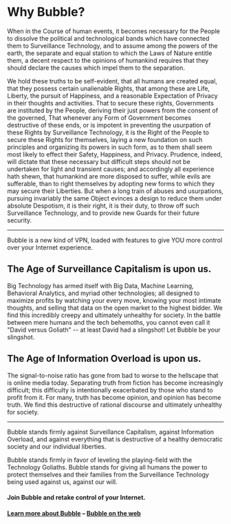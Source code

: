 Why Bubble?
===========

When in the Course of human events, it becomes necessary for the People to dissolve the political and technological bands which have connected them to Surveillance Technology, and to assume among the powers of the earth, the separate and equal station to which the Laws of Nature entitle them, a decent respect to the opinions of humankind requires that they should declare the causes which impel them to the separation.

We hold these truths to be self-evident, that all humans are created equal, that they possess certain unalienable Rights, that among these are Life, Liberty, the pursuit of Happiness, and a reasonable Expectation of Privacy in their thoughts and activities. That to secure these rights, Governments are instituted by the People, deriving their just powers from the consent of the governed, That whenever any Form of Government becomes destructive of these ends, or is impotent in preventing the usurpation of these Rights by Surveillance Technology, it is the Right of the People to secure these Rights for themselves, laying a new foundation on such principles and organizing its powers in such form, as to them shall seem most likely to effect their Safety, Happiness, and Privacy. Prudence, indeed, will dictate that these necessary but difficult steps should not be undertaken for light and transient causes; and accordingly all experience hath shewn, that humankind are more disposed to suffer, while evils are sufferable, than to right themselves by adopting new forms to which they may secure their Liberties. But when a long train of abuses and usurpations, pursuing invariably the same Object evinces a design to reduce them under absolute Despotism, it is their right, it is their duty, to throw off such Surveillance Technology, and to provide new Guards for their future security.

----

Bubble is a new kind of VPN, loaded with features to give YOU more control over your Internet experience.

## The Age of Surveillance Capitalism is upon us.
Big Technology has armed itself with Big Data, Machine Learning, Behavioral Analytics, and myriad other technologies; all designed to maximize profits by watching your every move, knowing your most intimate thoughts, and selling that data on the open market to the highest bidder. We find this incredibly creepy and ultimately unhealthy for society. In the battle between mere humans and the tech behemoths, you cannot even call it "David versus Goliath" -- at least David had a slingshot! Let Bubble be your slingshot.

## The Age of Information Overload is upon us.
The signal-to-noise ratio has gone from bad to worse to the hellscape that is online media today. Separating truth from fiction has become increasingly difficult; this difficulty is intentionally exacerbated by those who stand to profit from it. For many, truth has become opinion, and opinion has become truth. We find this destructive of rational discourse and ultimately unhealthy for society.

----

Bubble stands firmly against Surveillance Capitalism, against Information Overload, and against everything that is destructive of a healthy democratic society and our individual liberties.

Bubble stands firmly in favor of leveling the playing-field with the Technology Goliaths. Bubble stands for giving all humans the power to protect themselves and their families from the Surveillance Technology being used against us, against our will.


#### Join Bubble and retake control of your Internet.

#### [Learn more about Bubble](what_is_bubble.md) – [Bubble on the web](bubble_links.md)
